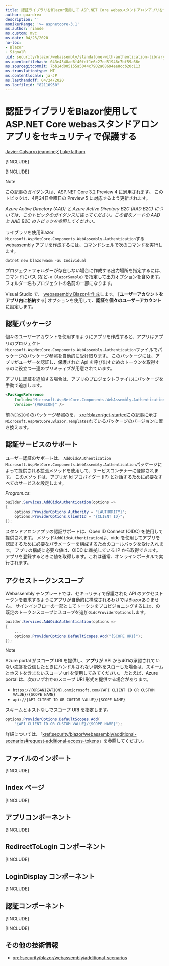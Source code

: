 ```yaml
---
title: 認証ライブラリをBlazor使用して ASP.NET Core webasスタンドアロンアプリをセキュリティで保護する
author: guardrex
description: ''
monikerRange: '>= aspnetcore-3.1'
ms.author: riande
ms.custom: mvc
ms.date: 04/23/2020
no-loc:
- Blazor
- SignalR
uid: security/blazor/webassembly/standalone-with-authentication-library
ms.openlocfilehash: 043e4548ad6f40fdf1e6c27cd51946c7bf59a66e
ms.sourcegitcommit: 7bb14d005155a5044c7902a08694ee8ccb20c113
ms.translationtype: MT
ms.contentlocale: ja-JP
ms.lasthandoff: 04/24/2020
ms.locfileid: "82110950"
---
```

# <a name="secure-an-aspnet-core-opno-locblazor-webassembly-standalone-app-with-the-authentication-library"></a>認証ライブラリをBlazor使用して ASP.NET Core webasスタンドアロンアプリをセキュリティで保護する

[Javier Calvarro jeannine](https://github.com/javiercn)と[Luke latham](https://github.com/guardrex)

[!INCLUDE[](~/includes/blazorwasm-preview-notice.md)]

[!INCLUDE[](~/includes/blazorwasm-3.2-template-article-notice.md)]

> [!NOTE]
> この記事のガイダンスは、ASP.NET Core 3.2 Preview 4 に適用されます。 このトピックは、4月24日金曜日の Preview 5 に対応するよう更新されます。

*Azure Active Directory (AAD) と Azure Active Directory B2C (AAD B2C) については、このトピックのガイダンスに従ってください。この目次ノードの AAD と AAD B2C のトピックを参照してください。*

ライブラリを使用Blazor `Microsoft.AspNetCore.Components.WebAssembly.Authentication`する webassembly アプリを作成するには、コマンドシェルで次のコマンドを実行します。

```dotnetcli
dotnet new blazorwasm -au Individual
```

プロジェクトフォルダーが存在しない場合に作成する出力場所を指定するには、コマンドにパス (など`-o BlazorSample`) を指定して出力オプションを含めます。 フォルダー名もプロジェクトの名前の一部になります。

Visual Studio で、 [webassembly Blazorを作成](xref:blazor/get-started)します。 [**ユーザーアカウントをアプリ内に格納**する] オプションを使用して、**認証**を**個々のユーザーアカウント**に設定します。

## <a name="authentication-package"></a>認証パッケージ

個々のユーザーアカウントを使用するようにアプリを作成すると、アプリはアプリのプロジェクト`Microsoft.AspNetCore.Components.WebAssembly.Authentication`ファイルでパッケージのパッケージ参照を自動的に受け取ります。 このパッケージには、アプリがユーザーを認証し、保護された Api を呼び出すためのトークンを取得するのに役立つ一連のプリミティブが用意されています。

アプリに認証を追加する場合は、アプリのプロジェクトファイルにパッケージを手動で追加します。

```xml
<PackageReference 
    Include="Microsoft.AspNetCore.Components.WebAssembly.Authentication" 
    Version="{VERSION}" />
```

前`{VERSION}`のパッケージ参照のを、 <xref:blazor/get-started>この記事に示さ`Microsoft.AspNetCore.Blazor.Templates`れているパッケージのバージョンに置き換えます。

## <a name="authentication-service-support"></a>認証サービスのサポート

ユーザー認証のサポートは、 `AddOidcAuthentication` `Microsoft.AspNetCore.Components.WebAssembly.Authentication`パッケージによって提供される拡張メソッドを使用して、サービスコンテナーに登録されます。 このメソッドは、アプリが Id プロバイダー (IP) と対話するために必要なすべてのサービスを設定します。

*Program.cs*:

```csharp
builder.Services.AddOidcAuthentication(options =>
{
    options.ProviderOptions.Authority = "{AUTHORITY}";
    options.ProviderOptions.ClientId = "{CLIENT ID}";
});
```

スタンドアロンアプリの認証サポートは、Open ID Connect (OIDC) を使用して提供されます。 メソッド`AddOidcAuthentication`は、oidc を使用してアプリを認証するために必要なパラメーターを構成するためのコールバックを受け入れます。 アプリの構成に必要な値は、OIDC に準拠している IP から取得できます。 アプリを登録するときに値を取得します。これは通常、オンラインポータルで実行されます。

## <a name="access-token-scopes"></a>アクセストークンスコープ

Webassembly テンプレートでは、セキュリティで保護された API のアクセストークンを要求するようにアプリが自動的に構成されるわけではBlazorありません。 サインインフローの一部としてトークンをプロビジョニングするには、の既定のトークンスコープにスコープを追加`OidcProviderOptions`します。

```csharp
builder.Services.AddOidcAuthentication(options =>
{
    ...
    options.ProviderOptions.DefaultScopes.Add("{SCOPE URI}");
});
```

> [!NOTE]
> Azure portal がスコープ URI を提供し、**アプリ**が API から401の承認されて*い*ない応答を受信したときにハンドルされない例外をスローした場合は、スキームとホストを含まないスコープ uri を使用してみてください。 たとえば、Azure portal は、次のいずれかのスコープ URI 形式を提供する場合があります。
>
> * `https://{ORGANIZATION}.onmicrosoft.com/{API CLIENT ID OR CUSTOM VALUE}/{SCOPE NAME}`
> * `api://{API CLIENT ID OR CUSTOM VALUE}/{SCOPE NAME}`
>
> スキームとホストなしでスコープ URI を指定します。
>
> ```csharp
> options.ProviderOptions.DefaultScopes.Add(
>     "{API CLIENT ID OR CUSTOM VALUE}/{SCOPE NAME}");
> ```

詳細については、「<xref:security/blazor/webassembly/additional-scenarios#request-additional-access-tokens>」を参照してください。

<!--
    For more information, see <xref:security/blazor/webassembly/additional-scenarios#attach-tokens-to-outgoing-requests>.
-->

## <a name="imports-file"></a>ファイルのインポート

[!INCLUDE[](~/includes/blazor-security/imports-file-standalone.md)]

## <a name="index-page"></a>Index ページ

[!INCLUDE[](~/includes/blazor-security/index-page-authentication.md)]

## <a name="app-component"></a>アプリコンポーネント

[!INCLUDE[](~/includes/blazor-security/app-component.md)]

## <a name="redirecttologin-component"></a>RedirectToLogin コンポーネント

[!INCLUDE[](~/includes/blazor-security/redirecttologin-component.md)]

## <a name="logindisplay-component"></a>LoginDisplay コンポーネント

[!INCLUDE[](~/includes/blazor-security/logindisplay-component.md)]

## <a name="authentication-component"></a>認証コンポーネント

[!INCLUDE[](~/includes/blazor-security/authentication-component.md)]

[!INCLUDE[](~/includes/blazor-security/troubleshoot.md)]

## <a name="additional-resources"></a>その他の技術情報

* <xref:security/blazor/webassembly/additional-scenarios>
 